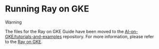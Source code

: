 # Running Ray on GKE

>[!WARNING]
>The files for the Ray on GKE Guide have been moved to the [AI-on-GKE/tutorials-and-examples](https://github.com/ai-on-gke/tutorials-and-examples) repository. For more information, please refer to the [Ray on GKE](https://gke-ai-labs.dev/docs/blueprints/ray-on-gke).
